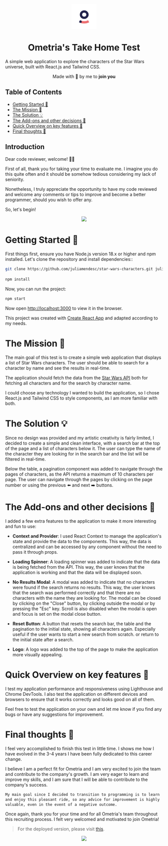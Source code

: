 <p align="center"><img src="https://github.com/juliamendesc/star-wars-characters/blob/main/.github/logo.png?raw=true" width="80" alt="Ometria's Logo" /></p>
<h1 align="center">Ometria's Take Home Test</h1>
A simple web application to explore the characters of the Star Wars universe, built with React.js and Tailwind CSS.

<p align="center">Made with 💜 by me to <b>join you</b></p>

## Table of Contents
- [Getting Started 🚀](#getting-started-)
- [The Mission 🎯](#the-mission-)
- [The Solution 💡](#the-solution-)
- [The Add-ons and other decisions 🤯](#the-add-ons-and-other-decisions-)
- [Quick Overview on key features 📝](#quick-overview-on-key-features-)
- [Final thoughts 💭](#final-thoughts-)

## Introduction

Dear code reviewer, welcome! 🥳🥳

First of all, thank you for taking your time to evaluate me. I imagine you do this quite often and it should be somehow tedious considering my lack of seniority.

Nonetheless, I truly appreciate the opportunity to have my code reviewed and welcome any comments or tips to improve and become a better programmer, should you wish to offer any.

So, let's begin!

<p align="center">
<img src=https://media.giphy.com/media/3BUYbmXltgQ4zu0Tv5/giphy.gif />
</p>

# Getting Started 🚀

First things first, ensure you have Node.js version 18.x or higher and npm installed. Let's clone the repository and install dependencies::

```bash
git clone https://github.com/juliamendesc/star-wars-characters.git juliamendesc-star-wars-characters && cd juliamendesc-star-wars-characters

npm install
```
Now, you can run the project:

```bash
npm start
```

Now open [http://localhost:3000](http://localhost:3000) to view it in the browser.

This project was created with [Create React App](https://github.com/facebook/create-react-app) and adapted according to my needs.

# The Mission 🎯

The main goal of this test is to create a simple web application that displays a list of Star Wars characters. The user should be able to search for a character by name and see the results in real-time.

The application should fetch the data from the [Star Wars API](https://swapi.dev/) both for fetching all characters and for the search by character name.

I could choose any technology I wanted to build the application, so I chose React.js and Tailwind CSS to style components, as I am more familiar with both.

# The Solution 💡

Since no design was provided and my artistic creativity is fairly limited, I decided to create a simple and clean interface, with a search bar at the top of the page and a list of characters below it. The user can type the name of the character they are looking for in the search bar and the list will be filtered in real-time.

Below the table, a pagination component was added to navigate through the pages of characters, as the API returns a maximum of 10 characters per page. The user can navigate through the pages by clicking on the page number or using the previous ⬅️ and next ➡️ buttons.

# The Add-ons and other decisions 🤯

I added a few extra features to the application to make it more interesting and fun to use:

- **Context and Provider**: I used React Context to manage the application's state and provide the data to the components. This way, the data is centralized and can be accessed by any component without the need to pass it through props.

- **Loading Spinner**: A loading spinner was added to indicate that the data is being fetched from the API. This way, the user knows that the application is working and that the data will be displayed soon.

- **No Results Modal**: A modal was added to indicate that no characters were found if the search returns no results. This way, the user knows that the search was performed correctly and that there are no characters with the name they are looking for. The modal can be closed by clicking on the "Close" button, by clicking outside the modal or by pressing the "Esc" key. Scroll is also disabled when the modal is open and focus is set on the modal close button.

- **Reset Button**: A button that resets the search bar, the table and the pagination to the initial state, showing all characters again. Especially useful if the user wants to start a new search from scratch. or return to the initial state after a search.

- **Logo**: A logo was added to the top of the page to make the application more visually appealing.

# Quick Overview on key features 📝

I test my application performance and responsiveness using Lighthouse and Chrome DevTools. I also test the application on different devices and browsers to ensure that it works correctly and looks good on all of them.

Feel free to test the application on your own and let me know if you find any bugs or have any suggestions for improvement.

# Final thoughts 💭

I feel very accomplished to finish this test in little time. I shows me how I have evolved in the 3-4 years I have been fully dedicated to this career change.

I believe I am a perfect fit for Ometria and I am very excited to join the team and contribute to the company's growth. I am very eager to learn and improve my skills, and I am sure that I will be able to contribute to the company's success.

```
My main goal since I decided to transition to programming is to learn and enjoy this pleasant ride, so any advice for improvement is highly valuable, even in the event of a negative outcome.
```

Once again, thank you for your time and for all Ometria's team throughout this recruiting process. I felt very welcomed and motivated to join Ometria!

> For the deployed version, please visit [this](https://star-wars-characters-86rihzdx8-juliamendescs-projects.vercel.app/).

<p align="center">
<img src=https://media.giphy.com/media/3oz8xAFtqoOUUrsh7W/giphy.gif />
</p>
